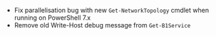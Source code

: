- Fix parallelisation bug with new `Get-NetworkTopology` cmdlet when running on PowerShell 7.x
- Remove old Write-Host debug message from `Get-B1Service`